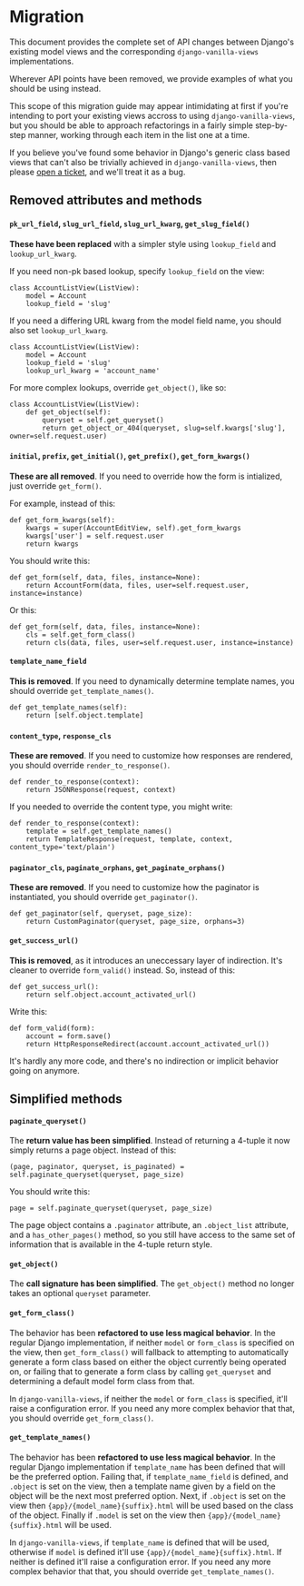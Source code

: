 # Migration

This document provides the complete set of API changes between Django's existing model views and the corresponding `django-vanilla-views` implementations.

Wherever API points have been removed, we provide examples of what you should be using instead.

This scope of this migration guide may appear intimidating at first if you're intending to port your existing views accross to using `django-vanilla-views`, but you should be able to approach refactorings in a fairly simple step-by-step manner, working through each item in the list one at a time.

If you believe you've found some behavior in Django's generic class based views that can't also be trivially achieved in `django-vanilla-views`, then please [open a ticket][tickets], and we'll treat it as a bug.

## Removed attributes and methods

#### `pk_url_field`, `slug_url_field`, `slug_url_kwarg`, `get_slug_field()`

**These have been replaced** with a simpler style using `lookup_field` and `lookup_url_kwarg`.

If you need non-pk based lookup, specify `lookup_field` on the view:

    class AccountListView(ListView):
        model = Account
        lookup_field = 'slug'

If you need a differing URL kwarg from the model field name, you should also set `lookup_url_kwarg`.

    class AccountListView(ListView):
        model = Account
        lookup_field = 'slug'
        lookup_url_kwarg = 'account_name'

For more complex lookups, override `get_object()`, like so:

    class AccountListView(ListView):
		def get_object(self):
		    queryset = self.get_queryset()
		    return get_object_or_404(queryset, slug=self.kwargs['slug'], owner=self.request.user)

#### `initial`, `prefix`, `get_initial()`, `get_prefix()`, `get_form_kwargs()`

**These are all removed**.  If you need to override how the form is intialized, just override `get_form()`.

For example, instead of this:

	def get_form_kwargs(self):
	    kwargs = super(AccountEditView, self).get_form_kwargs
	    kwargs['user'] = self.request.user
	    return kwargs

You should write this:

    def get_form(self, data, files, instance=None):
        return AccountForm(data, files, user=self.request.user, instance=instance)

Or this:

    def get_form(self, data, files, instance=None):
        cls = self.get_form_class()
        return cls(data, files, user=self.request.user, instance=instance)

#### `template_name_field`

**This is removed**.  If you need to dynamically determine template names, you should override `get_template_names()`.

    def get_template_names(self):
        return [self.object.template]

#### `content_type`, `response_cls`

**These are removed**.  If you need to customize how responses are rendered, you should override `render_to_response()`.

    def render_to_response(context):
        return JSONResponse(request, context)

If you needed to override the content type, you might write:

    def render_to_response(context):
    	template = self.get_template_names()
        return TemplateResponse(request, template, context, content_type='text/plain')

#### `paginator_cls`, `paginate_orphans`, `get_paginate_orphans()`

**These are removed**.  If you need to customize how the paginator is instantiated, you should override `get_paginator()`.

    def get_paginator(self, queryset, page_size):
        return CustomPaginator(queryset, page_size, orphans=3)

#### `get_success_url()`

**This is removed**, as it introduces an uneccessary layer of indirection.  It's cleaner to override `form_valid()` instead.  So, instead of this:

    def get_success_url():
        return self.object.account_activated_url()

Write this:

    def form_valid(form):
        account = form.save()
        return HttpResponseRedirect(account.account_activated_url())

It's hardly any more code, and there's no indirection or implicit behavior going on anymore.

## Simplified methods

#### `paginate_queryset()`

The **return value has been simplified**.  Instead of returning a 4-tuple it now simply returns a page object.  Instead of this:

	(page, paginator, queryset, is_paginated) = self.paginate_queryset(queryset, page_size)

You should write this:

    page = self.paginate_queryset(queryset, page_size)

The page object contains a `.paginator` attribute, an `.object_list` attribute, and a `has_other_pages()` method, so you still have access to the same set of information that is available in the 4-tuple return style.

#### `get_object()`

The **call signature has been simplified**.  The `get_object()` method no longer takes an optional `queryset` parameter.

#### `get_form_class()`

The behavior has been **refactored to use less magical behavior**.  In the regular Django implementation, if neither `model` or `form_class` is specified on the view, then `get_form_class()` will fallback to attempting to automatically generate a form class based on either the object currently being operated on, or failing that to generate a form class by calling `get_queryset` and determining a default model form class from that.

In `django-vanilla-views`, if neither the `model` or `form_class` is specified, it'll raise a configuration error.  If you need any more complex behavior that that, you should override `get_form_class()`.

#### `get_template_names()`

The behavior has been **refactored to use less magical behavior**.  In the regular Django implementation if `template_name` has been defined that will be the preferred option.  Failing that, if `template_name_field` is defined, and `.object` is set on the view, then a template name given by a field on the object will be the next most preferred option.  Next, if `.object` is set on the view then `{app}/{model_name}{suffix}.html` will be used based on the class of the object.  Finally if `.model` is set on the view then  `{app}/{model_name}{suffix}.html` will be used.

In `django-vanilla-views`, if `template_name` is defined that will be used, otherwise if `model` is defined it'll use `{app}/{model_name}{suffix}.html`.  If neither is defined it'll raise a configuration error.  If you need any more complex behavior that that, you should override `get_template_names()`.

[tickets]: https://github.com/tomchristie/django-vanilla-views/issues
